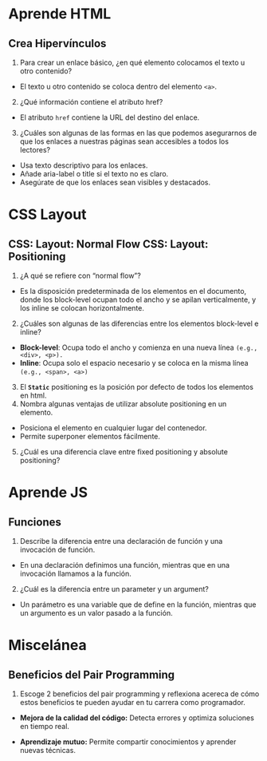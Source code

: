 # Aprende HTML
## Crea Hipervínculos

1. Para crear un enlace básico, ¿en qué elemento colocamos el texto u otro contenido?
- El texto u otro contenido se coloca dentro del elemento `<a>`.
2. ¿Qué información contiene el atributo href?
- El atributo `href` contiene la URL del destino del enlace.
3. ¿Cuáles son algunas de las formas en las que podemos asegurarnos de que los enlaces a nuestras páginas sean accesibles a todos los lectores?
- Usa texto descriptivo para los enlaces.
- Añade aria-label o title si el texto no es claro.
- Asegúrate de que los enlaces sean visibles y destacados.


# CSS Layout
##   CSS: Layout: Normal Flow CSS: Layout: Positioning

1. ¿A qué se refiere con “normal flow”?
- Es la disposición predeterminada de los elementos en el documento, donde los block-level ocupan todo el ancho y se apilan verticalmente, y los inline se colocan horizontalmente.

2. ¿Cuáles son algunas de las diferencias entre los elementos block-level e inline?
- **Block-level**: Ocupa todo el ancho y comienza en una nueva línea `(e.g., <div>, <p>).`
- **Inline**: Ocupa solo el espacio necesario y se coloca en la misma línea `(e.g., <span>, <a>)`
3. El **`Static`**  positioning es la posición por defecto de todos los elementos en html.
4. Nombra algunas ventajas de utilizar absolute positioning en un elemento.
- Posiciona el elemento en cualquier lugar del contenedor.
- Permite superponer elementos fácilmente.
5. ¿Cuál es una diferencia clave entre fixed positioning y absolute positioning?
# Aprende JS
## Funciones

1. Describe la diferencia entre una declaración de función y una invocación de función.
- En una declaración definimos una función, mientras que en una invocación llamamos a la función.

2. ¿Cuál es la diferencia entre un parameter y un argument?
- Un parámetro es una variable que de define en la función, mientras que un argumento es un valor pasado a la función.

# Miscelánea
## Beneficios del Pair Programming

1. Escoge 2 beneficios del pair programming y reflexiona acereca de cómo estos beneficios te pueden ayudar en tu carrera como programador.

- **Mejora de la calidad del código:** Detecta errores y optimiza soluciones en tiempo real.

- **Aprendizaje mutuo:** Permite compartir conocimientos y aprender nuevas técnicas.